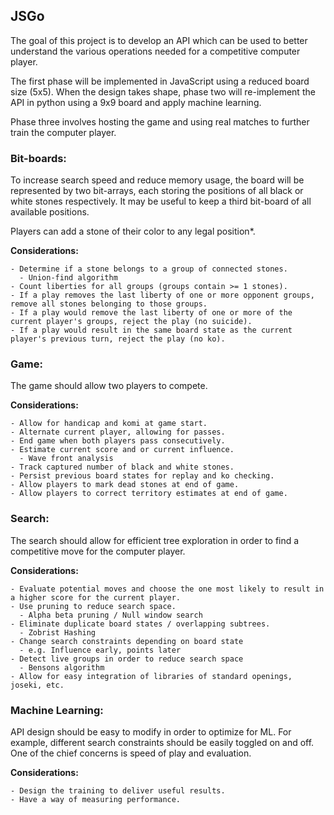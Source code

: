 ## JSGo

The goal of this project is to develop an API which can be used to better understand the various operations needed for a competitive computer player.

The first phase will be implemented in JavaScript using a reduced board size (5x5). When the design takes shape, phase two will re-implement the API in python using a 9x9 board and apply machine learning.

Phase three involves hosting the game and using real matches to further train the computer player.

### Bit-boards:
  To increase search speed and reduce memory usage, the board will be represented by two bit-arrays, each storing the positions of all black or white stones respectively. It may be useful to keep a third bit-board of all available positions.

  Players can add a stone of their color to any legal position*.

  **Considerations:**

    - Determine if a stone belongs to a group of connected stones.
      - Union-find algorithm
    - Count liberties for all groups (groups contain >= 1 stones).
    - If a play removes the last liberty of one or more opponent groups, remove all stones belonging to those groups.
    - If a play would remove the last liberty of one or more of the current player's groups, reject the play (no suicide).
    - If a play would result in the same board state as the current player's previous turn, reject the play (no ko).

### Game:
  The game should allow two players to compete.

  **Considerations:**

    - Allow for handicap and komi at game start.
    - Alternate current player, allowing for passes.
    - End game when both players pass consecutively.
    - Estimate current score and or current influence.
      - Wave front analysis
    - Track captured number of black and white stones.
    - Persist previous board states for replay and ko checking.
    - Allow players to mark dead stones at end of game.
    - Allow players to correct territory estimates at end of game.

### Search:
  The search should allow for efficient tree exploration in order to find a competitive move for the computer player.

  **Considerations:**

    - Evaluate potential moves and choose the one most likely to result in a higher score for the current player.
    - Use pruning to reduce search space.
      - Alpha beta pruning / Null window search
    - Eliminate duplicate board states / overlapping subtrees.
      - Zobrist Hashing
    - Change search constraints depending on board state
      - e.g. Influence early, points later
    - Detect live groups in order to reduce search space
      - Bensons algorithm
    - Allow for easy integration of libraries of standard openings, joseki, etc.

### Machine Learning:
  API design should be easy to modify in order to optimize for ML. For example, different search constraints should be easily toggled on and off. One of the chief concerns is speed of play and evaluation.

  **Considerations:**

    - Design the training to deliver useful results.
    - Have a way of measuring performance.
